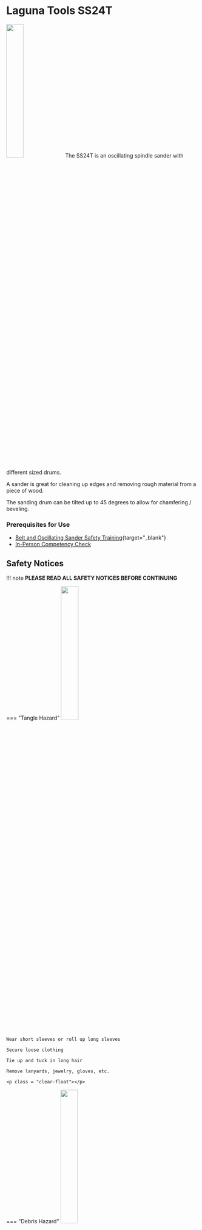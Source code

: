 # Laguna Tools SS24T

<img src="..\assets\s_sander\sander.jpg" class="image-float-right" width=30%>
The SS24T is an oscillating spindle sander with different sized drums.

A sander is great for cleaning up edges and removing rough material from a piece of wood. 

The sanding drum can be tilted up to 45 degrees to allow for chamfering / beveling.

### Prerequisites for Use

* [Belt and Oscillating Sander Safety Training](https://make.rit.edu/app/maker/training/16){target="_blank"}
* [In-Person Competency Check](#in-person-competency-check)

<p class = "clear-float"></p>

## Safety Notices

!!! note
    **PLEASE READ ALL SAFETY NOTICES BEFORE CONTINUING**

=== "Tangle Hazard"
    <img src="..\assets\tangle_hazard.webp" class="image-float-right" width=30%>

    Wear short sleeves or roll up long sleeves

    Secure loose clothing

    Tie up and tuck in long hair

    Remove lanyards, jewelry, gloves, etc.

    <p class = "clear-float"></p>

=== "Debris Hazard"
    <img src="..\assets\debris_hazard.webp" class="image-float-right" width=30%>

    Safety glasses mandatory.

    Do not use on fibrous plastics (carbon fiber, fiberglass, etc)

    <p class = "clear-float"></p>

## Angle Adjustment
<img src="..\assets\s_sander\angle.png" class="image-float-right" width=30%>

The angle of the sanding drum can be tilted up to 45 degrees.

1. Unlock the handwheel by spinning the knurled knob
2. Spin the handwheel and watch the dial
3. Set to desired angled
4. Tighten knurled knob to lock in place

<p class = "clear-float"></p>

## Changing Sanding Drums
<img src="..\assets\s_sander\drum_swap.png" class="image-float-right" width=40%>

The sanding drums on the spindle sander can be changed to allow for different radii to be sanded.

1. Make sure the machine is off / ACS is in idle state
2. Open the panel on the backside of the machine
3. Using the two wrenches on the machine, loosen and remove the spindle drum
4. Place the new spindle drum in and tighten with wrenches
5. Mount the new throat plate that is appropriate for the size of the drum.

<p class = "clear-float"></p>

## In-Person Competency Check
<img src="..\assets\s_sander\competent.png" class="image-float-right" width=40%>

1. Grab a scrap of wood
2. Adjust sanding drum to a 15 degree angle and sand a chamfer onto the wood
3. Reset sanding drum to 0 degrees
4. Put a radius on one of the corners

<p class = "clear-float"></p>